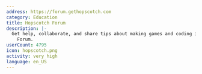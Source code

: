 ```yaml
---
address: https://forum.gethopscotch.com
category: Education
title: Hopscotch Forum
description: |-
  Get help, collaborate, and share tips about making games and coding in the Hopscotch
    Forum.
userCount: 4795
icon: hopscotch.png
activity: very high
language: en_US
---
```

